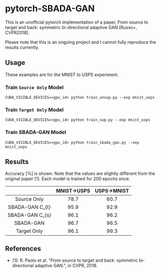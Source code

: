 # pytorch-SBADA-GAN

This is an unofficial pytorch implementation of a paper, From source to target and back: symmetric bi-directional adaptive GAN [Russo+, CVPR2018].

Please note that this is an ongoing project and I cannot fully reproduce the results currently.


## Usage

These examples are for the MNIST to USPS experiment.

### Train `Source Only` Model
```
CUDA_VISIBLE_DEVICES=<gpu_id> python train_unsup.py --exp mnist_usps
```

### Train `Target Only` Model
```
CUDA_VISIBLE_DEVICES=<gpu_id> python train_sup.py --exp mnist_usps
```

### Train SBADA-GAN Model
```
CUDA_VISIBLE_DEVICES=<gpu_id> python train_sbada_gan.py --exp mnist_usps
```

## Results
Accuracy [%] is shown. Note that the values are slightly different from the original paper [1].
Each model is trained for 200 epochs once.

| | MNIST->USPS | USPS->MNIST |
:---:|:----:|:----:
| Source Only | 78.7 | 60.7 |
| SBADA-GAN C_{t} | 95.9 | 92.9 |
| SBADA-GAN C_{s} | 96.1 | 96.2 |
| SBADA-GAN | 96.7 | 96.5 |
| Target Only | 96.1 | 99.3 |

## References
- [1]: R. Paolo et al. "From source to target and back: symmetric bi-directional adaptive GAN.", in CVPR, 2018.

